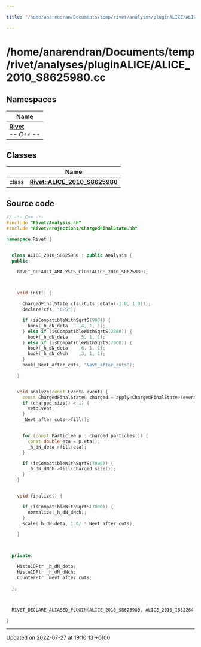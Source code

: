 ```yaml
---

title: "/home/anarendran/Documents/temp/rivet/analyses/pluginALICE/ALICE_2010_S8625980.cc"

---
```


# /home/anarendran/Documents/temp/rivet/analyses/pluginALICE/ALICE_2010_S8625980.cc



## Namespaces

| Name           |
| -------------- |
| **[Rivet](http://example.org/namespaces/namespacerivet/)** <br>-*- C++ -*-  |

## Classes

|                | Name           |
| -------------- | -------------- |
| class | **[Rivet::ALICE_2010_S8625980](http://example.org/classes/classrivet_1_1alice__2010__s8625980/)**  |




## Source code

```cpp
// -*- C++ -*-
#include "Rivet/Analysis.hh"
#include "Rivet/Projections/ChargedFinalState.hh"

namespace Rivet {


  class ALICE_2010_S8625980 : public Analysis {
  public:

    RIVET_DEFAULT_ANALYSIS_CTOR(ALICE_2010_S8625980);



    void init() {

      ChargedFinalState cfs((Cuts::etaIn(-1.0, 1.0)));
      declare(cfs, "CFS");

      if (isCompatibleWithSqrtS(900)) {
        book(_h_dN_deta    ,4, 1, 1);
      } else if (isCompatibleWithSqrtS(2360)) {
        book(_h_dN_deta    ,5, 1, 1);
      } else if (isCompatibleWithSqrtS(7000)) {
        book(_h_dN_deta    ,6, 1, 1);
        book(_h_dN_dNch    ,3, 1, 1);
      }
      book(_Nevt_after_cuts, "Nevt_after_cuts");

    }


    void analyze(const Event& event) {
      const ChargedFinalState& charged = apply<ChargedFinalState>(event, "CFS");
      if (charged.size() < 1) {
        vetoEvent;
      }
      _Nevt_after_cuts->fill();


      for (const Particle& p : charged.particles()) {
        const double eta = p.eta();
        _h_dN_deta->fill(eta);
      }

      if (isCompatibleWithSqrtS(7000)) {
        _h_dN_dNch->fill(charged.size());
      }
    }


    void finalize() {

      if (isCompatibleWithSqrtS(7000)) {
        normalize(_h_dN_dNch);
      }
      scale(_h_dN_deta, 1.0/ *_Nevt_after_cuts);

    }



  private:

    Histo1DPtr _h_dN_deta;
    Histo1DPtr _h_dN_dNch;
    CounterPtr _Nevt_after_cuts;

  };



  RIVET_DECLARE_ALIASED_PLUGIN(ALICE_2010_S8625980, ALICE_2010_I852264);

}
```


-------------------------------

Updated on 2022-07-27 at 19:10:13 +0100
